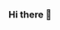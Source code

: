 ### Hi there 👋

<!--
**saristha07/saristha07** is a ✨ _special_ ✨ repository because its `README.md` (this file) appears on your GitHub profile.

Here are some ideas to get you started:

- 🔭 I’m currently working as a 
      - Data Scientist
      - Data Analyst
- 🌱 I’m currently learning: 
  - Python 
  - Basics of Machine Learning
  - R language
- 👯 I’m looking to collaborate on ... 
- 🤔 I’m looking for help with ...
- 💬 Ask me about ...
- 📫 How to reach me: sahasaristha07@gmail.com
- 😄 Pronouns: She/Her
- ⚡ Fun fact: My hobby is sleeping
-->

